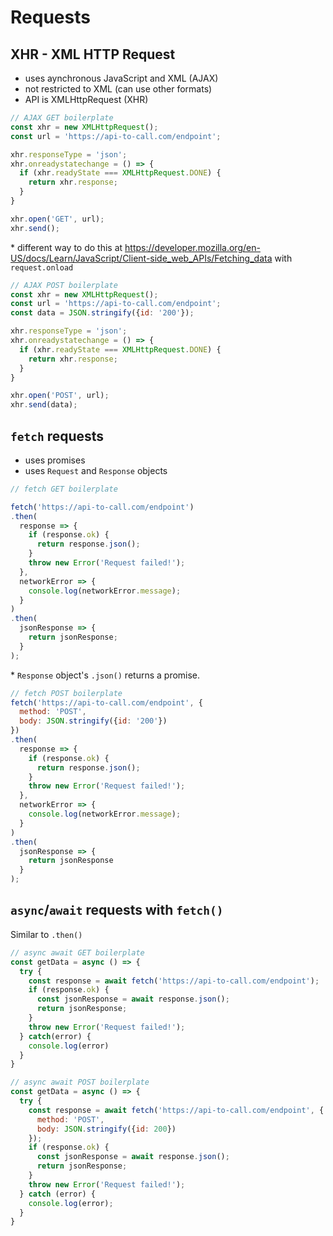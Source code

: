 # Requests

## XHR - XML HTTP Request
- uses aynchronous JavaScript and XML (AJAX)
- not restricted to XML (can use other formats)
- API is XMLHttpRequest (XHR)

```js
// AJAX GET boilerplate
const xhr = new XMLHttpRequest();
const url = 'https://api-to-call.com/endpoint';

xhr.responseType = 'json';
xhr.onreadystatechange = () => {
  if (xhr.readyState === XMLHttpRequest.DONE) {
    return xhr.response;
  }
}

xhr.open('GET', url);
xhr.send();
```
\* different way to do this at https://developer.mozilla.org/en-US/docs/Learn/JavaScript/Client-side_web_APIs/Fetching_data with `request.onload`

```js
// AJAX POST boilerplate
const xhr = new XMLHttpRequest();
const url = 'https://api-to-call.com/endpoint';
const data = JSON.stringify({id: '200'});

xhr.responseType = 'json';
xhr.onreadystatechange = () => {
  if (xhr.readyState === XMLHttpRequest.DONE) {
    return xhr.response;
  }
}

xhr.open('POST', url);
xhr.send(data);
```

## `fetch` requests
- uses promises
- uses `Request` and `Response` objects

```js
// fetch GET boilerplate

fetch('https://api-to-call.com/endpoint')
.then(
  response => {
    if (response.ok) {
      return response.json();
    }
    throw new Error('Request failed!');
  },
  networkError => {
    console.log(networkError.message);
  }
)
.then(
  jsonResponse => {
    return jsonResponse;
  }
);
```

\* `Response` object's `.json()` returns a promise.

```js
// fetch POST boilerplate
fetch('https://api-to-call.com/endpoint', {
  method: 'POST',
  body: JSON.stringify({id: '200'})
})
.then(
  response => {
    if (response.ok) {
      return response.json();
    }
    throw new Error('Request failed!');
  },
  networkError => {
    console.log(networkError.message);
  }
)
.then(
  jsonResponse => {
    return jsonResponse
  }
);
```

## `async`/`await` requests with `fetch()`
Similar to `.then()`
```js
// async await GET boilerplate
const getData = async () => {
  try {
    const response = await fetch('https://api-to-call.com/endpoint');
    if (response.ok) {
      const jsonResponse = await response.json();
      return jsonResponse;
    }
    throw new Error('Request failed!');
  } catch(error) {
    console.log(error)
  }
}
```

```js
// async await POST boilerplate
const getData = async () => {
  try {
    const response = await fetch('https://api-to-call.com/endpoint', {
      method: 'POST',
      body: JSON.stringify({id: 200})
    });
    if (response.ok) {
      const jsonResponse = await response.json();
      return jsonResponse;
    }
    throw new Error('Request failed!');
  } catch (error) {
    console.log(error);
  }
}
```
